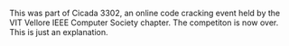 This was part of Cicada 3302, an online code cracking event held by the VIT Vellore IEEE Computer Society chapter.
The competiton is now over.
This is just an explanation.
